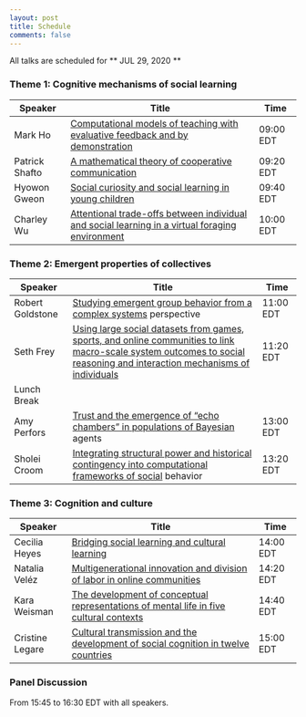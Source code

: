 ```yaml
---
layout: post
title: Schedule
comments: false
---
```


All talks are scheduled for ** JUL 29, 2020 **

### Theme 1: Cognitive mechanisms of social learning

| Speaker        	| Title                                                                                           	| Time      	|
|----------------	|-------------------------------------------------------------------------------------------------	|-----------	|
| Mark Ho        	| [Computational models of teaching with evaluative feedback and by demonstration](https://cognitioncollectivesandculture.github.io/theme1/2020/07/29/MarkHo.html)                  	| 09:00 EDT 	|
| Patrick Shafto 	| [A mathematical theory of cooperative communication](https://cognitioncollectivesandculture.github.io/theme1/2020/07/29/PatShafto.html)                                              	| 09:20 EDT 	|
| Hyowon Gweon   	| [Social curiosity and social learning in young children](https://cognitioncollectivesandculture.github.io/theme1/2020/07/29/HyoGweon.html)                                          	| 09:40 EDT 	|
| Charley Wu     	| [Attentional trade-offs between individual and social learning in a virtual foraging environment](https://cognitioncollectivesandculture.github.io/theme1/2020/07/29/CharleyWu.html) 	| 10:00 EDT 	|


### Theme 2: Emergent properties of collectives

| Speaker          	| Title                                                                                                                                                                    	| Time      	|
|------------------	|--------------------------------------------------------------------------------------------------------------------------------------------------------------------------	|-----------	|
| Robert Goldstone 	| [Studying emergent group behavior from a complex systems](https://cognitioncollectivesandculture.github.io/theme2/2020/07/29/RobGoldstone.html) perspective                                                                                                      	| 11:00 EDT 	|
| Seth Frey        	| [Using large social datasets from games, sports, and online communities to link macro-scale system outcomes to social reasoning and interaction mechanisms of individuals](https://cognitioncollectivesandculture.github.io/theme2/2020/07/29/SethFrey.html) 	| 11:20 EDT 	|
| Lunch Break      	|                                                                                                                                                                          	|           	|
| Amy Perfors      	| [Trust and the emergence of “echo chambers” in populations of Bayesian](https://cognitioncollectivesandculture.github.io/theme2/2020/07/29/AmyPerfors.html) agents                                                                                             	| 13:00 EDT 	|
| Sholei Croom     	| [Integrating structural power and historical contingency into computational frameworks of social](https://cognitioncollectivesandculture.github.io/theme2/2020/07/29/SholeiCroom.html) behavior                                                                 	| 13:20 EDT 	|



### Theme 3: Cognition and culture

| Speaker         	| Title                                                                                  	| Time      	|
|-----------------	|----------------------------------------------------------------------------------------	|-----------	|
| Cecilia Heyes   	| [Bridging social learning and cultural learning](https://cognitioncollectivesandculture.github.io/theme3/2020/07/29/CeliaHeyes.html)                                         	| 14:00 EDT 	|
| Natalia Veléz   	| [Multigenerational innovation and division of labor in online communities](https://cognitioncollectivesandculture.github.io/theme3/2020/07/29/NataliaVelez.html)               	| 14:20 EDT 	|
| Kara Weisman    	| [The development of conceptual representations of mental life in five cultural contexts](https://cognitioncollectivesandculture.github.io/theme3/2020/07/29/KaraWeisman.html) 	| 14:40 EDT 	|
| Cristine Legare 	| [Cultural transmission and the development of social cognition in twelve countries](https://cognitioncollectivesandculture.github.io/theme3/2020/07/29/CristineLegare.html)      	| 15:00 EDT 	|

### Panel Discussion

From 15:45 to 16:30 EDT with all speakers.
